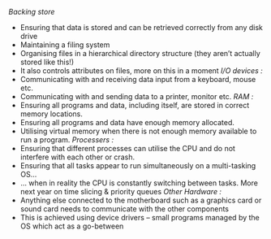 *Backing store*
- Ensuring that data is stored and can be retrieved correctly from any disk drive
- Maintaining a filing system
- Organising files in a hierarchical directory structure (they aren’t actually stored like this!)
- It also controls attributes on files, more on this in a moment
*I/O devices :*
- Communicating with and receiving data input from a keyboard, mouse etc.
- Communicating with and sending data to a printer, monitor etc.
*RAM :*
- Ensuring all programs and data, including itself, are stored in correct memory locations.
- Ensuring all programs and data have enough memory allocated.
- Utilising virtual memory when there is not enough memory available to run a program.
*Processers :*
- Ensuring that different processes can utilise the CPU and do not interfere with each other or crash.
- Ensuring that all tasks appear to run simultaneously on a multi-tasking OS…
- … when in reality the CPU is constantly switching between tasks. More next year on time slicing & priority queues
*Other Hardware :*
- Anything else connected to the motherboard such as a graphics card or sound card needs to communicate with the other components 
- This is achieved using device drivers – small programs managed by the OS which act as a go-between